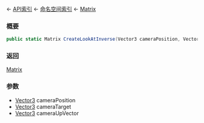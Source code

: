 ← [API索引](Api-Index) ← [命名空间索引](Namespace-Index) ← [Matrix](VRageMath.Matrix)

### 概要

```csharp
public static Matrix CreateLookAtInverse(Vector3 cameraPosition, Vector3 cameraTarget, Vector3 cameraUpVector)
```

### 返回

[Matrix](VRageMath.Matrix)

### 参数

* [Vector3](VRageMath.Vector3) cameraPosition
* [Vector3](VRageMath.Vector3) cameraTarget
* [Vector3](VRageMath.Vector3) cameraUpVector
